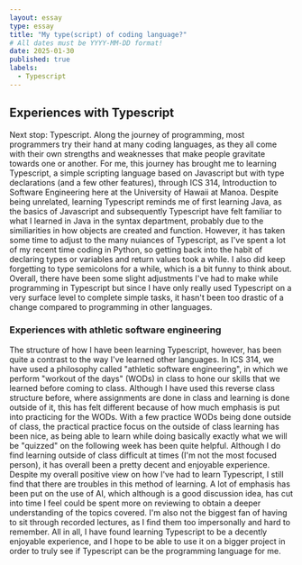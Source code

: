 ```yaml
---
layout: essay
type: essay
title: "My type(script) of coding language?"
# All dates must be YYYY-MM-DD format!
date: 2025-01-30
published: true
labels:
  - Typescript
---
```


## Experiences with Typescript
Next stop: Typescript. Along the journey of programming, most programmers try their hand at many coding languages, as they all come with their own strengths and weaknesses that make people gravitate towards one or another. For me, this journey has brought me to learning Typescript, a simple scripting language based on Javascript but with type declarations (and a few other features), through ICS 314, Introduction to Software Engineering here at the University of Hawaii at Manoa. Despite being unrelated, learning Typescript reminds me of first learning Java, as the basics of Javascript and subsequently Typescript have felt familiar to what I learned in Java in the syntax department, probably due to the similiarities in how objects are created and function. However, it has taken some time to adjust to the many nuiances of Typescript, as I've spent a lot of my recent time coding in Python, so getting back into the habit of declaring types or variables and return values took a while. I also did keep forgetting to type semicolons for a while, which is a bit funny to think about. Overall, there have been some slight adjustments I've had to make while programming in Typescript but since I have only really used Typescript on a very surface level to complete simple tasks, it hasn't been too drastic of a change compared to programming in other languages.

### Experiences with athletic software engineering
The structure of how I have been learning Typescript, however, has been quite a contrast to the way I've learned other languages. In ICS 314, we have used a philosophy called "athletic software engineering", in which we perform "workout of the days" (WODs) in class to hone our skills that we learned before coming to class. Although I have used this reverse class structure before, where assignments are done in class and learning is done outside of it, this has felt different because of how much emphasis is put into practicing for the WODs. With a few practice WODs being done outside of class, the practical practice focus on the outside of class learning has been nice, as being able to learn while doing basically exactly what we will be "quizzed" on the following week has been quite helpful. Although I do find learning outside of class difficult at times (I'm not the most focused person), it has overall been a pretty decent and enjoyable experience. Despite my overall positive view on how I've had to learn Typescript, I still find that there are troubles in this method of learning. A lot of emphasis has been put on the use of AI, which although is a good discussion idea, has cut into time I feel could be spent more on reviewing to obtain a deeper understanding of the topics covered. I'm also not the biggest fan of having to sit through recorded lectures, as I find them too impersonally and hard to remember. All in all, I have found learning Typescript to be a decently enjoyable experience, and I hope to be able to use it on a bigger project in order to truly see if Typescript can be the programming language for me.
